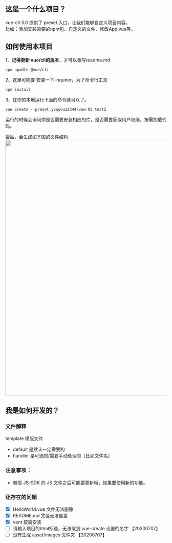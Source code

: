## 这是一个什么项目？

vue-cli 3.0 提供了 preset 入口，让我们能够自定义项目内容。<br/>
比如：添加安装需要的npm包、自定义的文件、修改App.vue等。

## 如何使用本项目



1、**记得更新 vue/cli的版本**，才可以重写readme.md

``` shell
npm upadte @vue/cli
```

2、这里可能要 安装一下 inquirer，为了命令行工具
``` shell
npm install
```

3、在你的本地运行下面的命令就可以了。
``` shell
vue create --preset youyou12344/vue-h5 test2
```

运行的时候会询问你是否需要安装相应的库，是否需要获取用户权限，按需加载代码。

最后，会生成如下图的文件结构
<img src="https://user-gold-cdn.xitu.io/2020/5/19/1722ba94d66ed617?w=2784&h=1778&f=png&s=896944" style="display:block;width: 800px;" />


## 我是如何开发的？

### 文件解释
template 模版文件
- default 是默认一定需要的
- handler 是可选的/需要手动处理的（比如文件名）


### 注意事项：
- 微信 JS-SDK 的 JS 文件之后可能要更新哦，如果要使用新的功能。


### 还存在的问题

- [x] HelloWorld.vue 文件无法删除
- [x] README.md 文佳无法覆盖
- [x] vant 按需安装
- [ ] 请输入项目的html标题，无法取到 vue-create 设置的名字 【20200707】
- [ ] 没有生成 asset/images 文件夹 【20200707】
